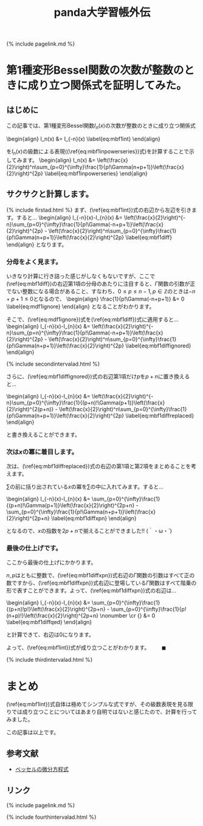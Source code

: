 ﻿---
title: panda大学習帳外伝
description: 第1種変形Bessel関数の次数が整数のときに成り立つ関係式を証明してみた。
mathjax: true
encoding: UTF-8
---
{% include pagelink.md %}

# 第1種変形Bessel関数の次数が整数のときに成り立つ関係式を証明してみた。
## はじめに
この記事では、第1種変形Bessel関数$I_n(x)$の次数が整数のときに成り立つ関係式

\begin{align}
I_n(x) &= I_{-n}(x) \label{eq:mbf1int}
\end{align}

を$I_n(x)$の級数による表現((\ref{eq:mbf1inpowerseries})式)を計算することで示してみます。
\begin{align}
I_n(x) &= \left(\frac{x}{2}\right)^n\sum_{p=0}^{\infty}\frac{1}{p!\Gamma(n+p+1)}\left(\frac{x}{2}\right)^{2p} \label{eq:mbf1inpowerseries}
\end{align}
## サクサクと計算します。
{% include firstad.html %}
まず、(\ref{eq:mbf1int})式の右辺から左辺を引きます。すると…
\begin{align}
I_{-n}(x)-I_{n}(x) &= \left(\frac{x}{2}\right)^{-n}\sum_{p=0}^{\infty}\frac{1}{p!\Gamma(-n+p+1)}\left(\frac{x}{2}\right)^{2p} - \left(\frac{x}{2}\right)^n\sum_{p=0}^{\infty}\frac{1}{p!\Gamma(n+p+1)}\left(\frac{x}{2}\right)^{2p} \label{eq:mbf1diff}
\end{align}
となります。
### 分母をよく見ます。
いきなり計算に行き詰った感じがしなくもないですが、ここで(\ref{eq:mbf1diff})の右辺第1項の分母のあたりに注目すると、$\Gamma$関数の引数が正でない整数になる場合があること、すなわち、$0 \le p \le n-1, p \in \mathbb{Z}$のときは$-n+p+1 \le 0$となるので、
\begin{align}
\frac{1}{p!\Gamma(-n+p+1)} &= 0 \label{eq:mdf1ignore}
\end{align}
となることがわかります。

そこで、(\ref{eq:mdf1ignore})式を(\ref{eq:mbf1diff})式に適用すると…
\begin{align}
I_{-n}(x)-I_{n}(x) &= \left(\frac{x}{2}\right)^{-n}\sum_{p=n}^{\infty}\frac{1}{p!\Gamma(-n+p+1)}\left(\frac{x}{2}\right)^{2p} - \left(\frac{x}{2}\right)^n\sum_{p=0}^{\infty}\frac{1}{p!\Gamma(n+p+1)}\left(\frac{x}{2}\right)^{2p} \label{eq:mbf1diffignored}
\end{align}

{% include secondintervalad.html %}

さらに、(\ref{eq:mbf1diffignored})式の右辺第1項だけ$p$を$p+n$に置き換えると…

\begin{align}
I_{-n}(x)-I_{n}(x) &= \left(\frac{x}{2}\right)^{-n}\sum_{p=0}^{\infty}\frac{1}{(p+n)!\Gamma(p+1)}\left(\frac{x}{2}\right)^{2(p+n)} - \left(\frac{x}{2}\right)^n\sum_{p=0}^{\infty}\frac{1}{p!\Gamma(n+p+1)}\left(\frac{x}{2}\right)^{2p} \label{eq:mbf1diffreplaced}
\end{align}

と書き換えることができます。
### 次は$x$の冪に着目します。
次は、(\ref{eq:mbf1diffreplaced})式の右辺の第1項と第2項をまとめることを考えます。

$\sum$の前に括り出されている$x$の冪を$\sum$の中に入れてみます。すると…

\begin{align}
I_{-n}(x)-I_{n}(x) &= \sum_{p=0}^{\infty}\frac{1}{(p+n)!\Gamma(p+1)}\left(\frac{x}{2}\right)^{2p+n} - \sum_{p=0}^{\infty}\frac{1}{p!\Gamma(n+p+1)}\left(\frac{x}{2}\right)^{2p+n} \label{eq:mbf1diffxpn}
\end{align}

となるので、$x$の指数を$2p+n$で揃えることができました!! (｀・ω・´)

### 最後の仕上げです。
ここから最後の仕上げにかかります。

$n,p$はともに整数で、(\ref{eq:mbf1diffxpn})式右辺の$\Gamma$関数の引数はすべて正の数ですから、(\ref{eq:mbf1diffxpn})式右辺に登場している$\Gamma$関数はすべて階乗の形で表すことができます。よって、(\ref{eq:mbf1diffxpn})式の右辺は…

\begin{align}
I_{-n}(x)-I_{n}(x) &= \sum_{p=0}^{\infty}\frac{1}{(p+n)!p!}\left(\frac{x}{2}\right)^{2p+n} - \sum_{p=0}^{\infty}\frac{1}{p!(n+p)!}\left(\frac{x}{2}\right)^{2p+n} \nonumber \cr
{} &= 0 \label{eq:mbf1diffqed}
\end{align}

と計算できて、右辺は$0$になります。

よって、(\ref{eq:mbf1int})式が成り立つことがわかります。$\qquad\blacksquare$

{% include thirdintervalad.html %}

# まとめ
(\ref{eq:mbf1int})式自体は極めてシンプルな式ですが、その級数表現を見る限りでは成り立つことについてはあまり自明ではないと感じたので、計算を行ってみました。

この記事は以上です。

## 参考文献

* [ベッセルの微分方程式](http://eman-physics.net/math/differential20.html)

## リンク 
{% include pagelink.md %}

{% include fourthintervalad.html %}
